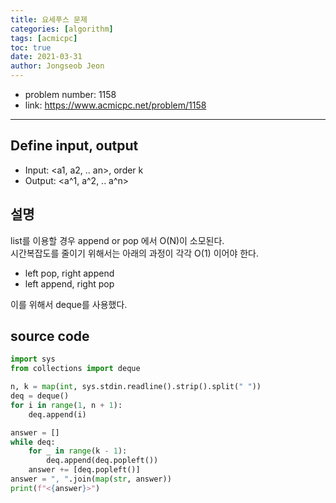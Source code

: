 ```yaml
---
title: 요세푸스 문제
categories: [algorithm]
tags: [acmicpc]
toc: true
date: 2021-03-31
author: Jongseob Jeon
---
```



- problem number: 1158  
- link: https://www.acmicpc.net/problem/1158   

---

## Define input, output
- Input: <a1, a2, .. an>, order k  
- Output: <a^1, a^2, .. a^n>  


## 설명
list를 이용할 경우 append or pop 에서 O(N)이 소모된다.    
시간복잡도를 줄이기 위해서는 아래의 과정이 각각 O(1) 이어야 한다.  

- left pop, right append  
- left append, right pop  

이를 위해서 deque를 사용했다.  

## source code 
```python
import sys
from collections import deque

n, k = map(int, sys.stdin.readline().strip().split(" "))
deq = deque()
for i in range(1, n + 1):
    deq.append(i)

answer = []
while deq:
    for _ in range(k - 1):
        deq.append(deq.popleft())
    answer += [deq.popleft()]
answer = ", ".join(map(str, answer))
print(f"<{answer}>")
```
